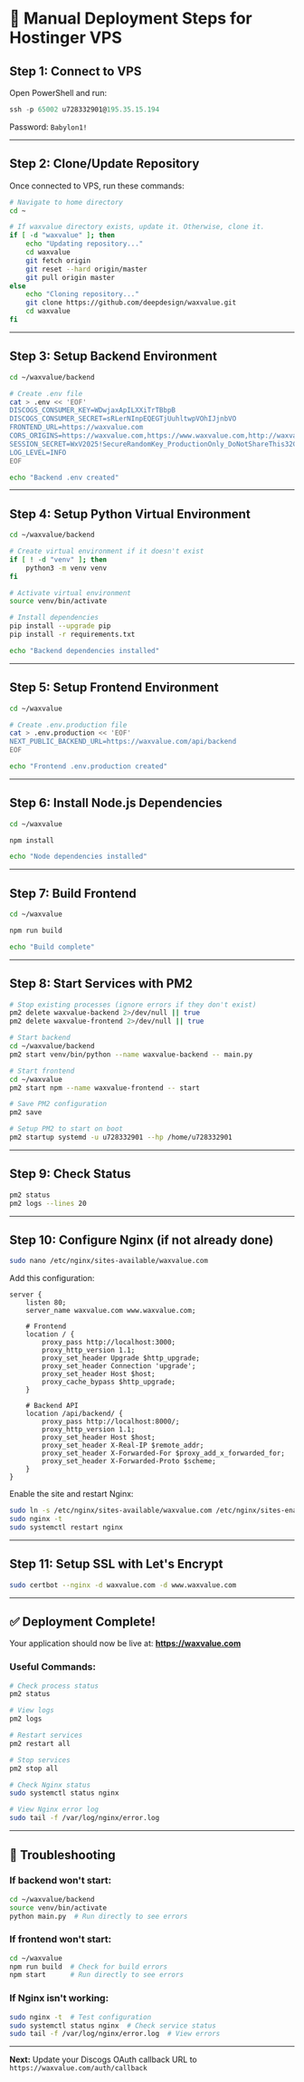 # 🚀 Manual Deployment Steps for Hostinger VPS

## Step 1: Connect to VPS

Open PowerShell and run:
```powershell
ssh -p 65002 u728332901@195.35.15.194
```
Password: `Babylon1!`

---

## Step 2: Clone/Update Repository

Once connected to VPS, run these commands:

```bash
# Navigate to home directory
cd ~

# If waxvalue directory exists, update it. Otherwise, clone it.
if [ -d "waxvalue" ]; then
    echo "Updating repository..."
    cd waxvalue
    git fetch origin
    git reset --hard origin/master
    git pull origin master
else
    echo "Cloning repository..."
    git clone https://github.com/deepdesign/waxvalue.git
    cd waxvalue
fi
```

---

## Step 3: Setup Backend Environment

```bash
cd ~/waxvalue/backend

# Create .env file
cat > .env << 'EOF'
DISCOGS_CONSUMER_KEY=WDwjaxApILXXiTrTBbpB
DISCOGS_CONSUMER_SECRET=sRLerNInpEQEGTjUuhltwpVOhIJjnbVO
FRONTEND_URL=https://waxvalue.com
CORS_ORIGINS=https://waxvalue.com,https://www.waxvalue.com,http://waxvalue.com,http://www.waxvalue.com
SESSION_SECRET=WxV2025!SecureRandomKey_ProductionOnly_DoNotShareThis32CharSecret
LOG_LEVEL=INFO
EOF

echo "Backend .env created"
```

---

## Step 4: Setup Python Virtual Environment

```bash
cd ~/waxvalue/backend

# Create virtual environment if it doesn't exist
if [ ! -d "venv" ]; then
    python3 -m venv venv
fi

# Activate virtual environment
source venv/bin/activate

# Install dependencies
pip install --upgrade pip
pip install -r requirements.txt

echo "Backend dependencies installed"
```

---

## Step 5: Setup Frontend Environment

```bash
cd ~/waxvalue

# Create .env.production file
cat > .env.production << 'EOF'
NEXT_PUBLIC_BACKEND_URL=https://waxvalue.com/api/backend
EOF

echo "Frontend .env.production created"
```

---

## Step 6: Install Node.js Dependencies

```bash
cd ~/waxvalue

npm install

echo "Node dependencies installed"
```

---

## Step 7: Build Frontend

```bash
cd ~/waxvalue

npm run build

echo "Build complete"
```

---

## Step 8: Start Services with PM2

```bash
# Stop existing processes (ignore errors if they don't exist)
pm2 delete waxvalue-backend 2>/dev/null || true
pm2 delete waxvalue-frontend 2>/dev/null || true

# Start backend
cd ~/waxvalue/backend
pm2 start venv/bin/python --name waxvalue-backend -- main.py

# Start frontend  
cd ~/waxvalue
pm2 start npm --name waxvalue-frontend -- start

# Save PM2 configuration
pm2 save

# Setup PM2 to start on boot
pm2 startup systemd -u u728332901 --hp /home/u728332901
```

---

## Step 9: Check Status

```bash
pm2 status
pm2 logs --lines 20
```

---

## Step 10: Configure Nginx (if not already done)

```bash
sudo nano /etc/nginx/sites-available/waxvalue.com
```

Add this configuration:

```nginx
server {
    listen 80;
    server_name waxvalue.com www.waxvalue.com;

    # Frontend
    location / {
        proxy_pass http://localhost:3000;
        proxy_http_version 1.1;
        proxy_set_header Upgrade $http_upgrade;
        proxy_set_header Connection 'upgrade';
        proxy_set_header Host $host;
        proxy_cache_bypass $http_upgrade;
    }

    # Backend API
    location /api/backend/ {
        proxy_pass http://localhost:8000/;
        proxy_http_version 1.1;
        proxy_set_header Host $host;
        proxy_set_header X-Real-IP $remote_addr;
        proxy_set_header X-Forwarded-For $proxy_add_x_forwarded_for;
        proxy_set_header X-Forwarded-Proto $scheme;
    }
}
```

Enable the site and restart Nginx:

```bash
sudo ln -s /etc/nginx/sites-available/waxvalue.com /etc/nginx/sites-enabled/
sudo nginx -t
sudo systemctl restart nginx
```

---

## Step 11: Setup SSL with Let's Encrypt

```bash
sudo certbot --nginx -d waxvalue.com -d www.waxvalue.com
```

---

## ✅ Deployment Complete!

Your application should now be live at: **https://waxvalue.com**

### Useful Commands:

```bash
# Check process status
pm2 status

# View logs
pm2 logs

# Restart services
pm2 restart all

# Stop services
pm2 stop all

# Check Nginx status
sudo systemctl status nginx

# View Nginx error log
sudo tail -f /var/log/nginx/error.log
```

---

## 🔧 Troubleshooting

### If backend won't start:
```bash
cd ~/waxvalue/backend
source venv/bin/activate
python main.py  # Run directly to see errors
```

### If frontend won't start:
```bash
cd ~/waxvalue
npm run build  # Check for build errors
npm start      # Run directly to see errors
```

### If Nginx isn't working:
```bash
sudo nginx -t  # Test configuration
sudo systemctl status nginx  # Check service status
sudo tail -f /var/log/nginx/error.log  # View errors
```

---

**Next:** Update your Discogs OAuth callback URL to `https://waxvalue.com/auth/callback`



